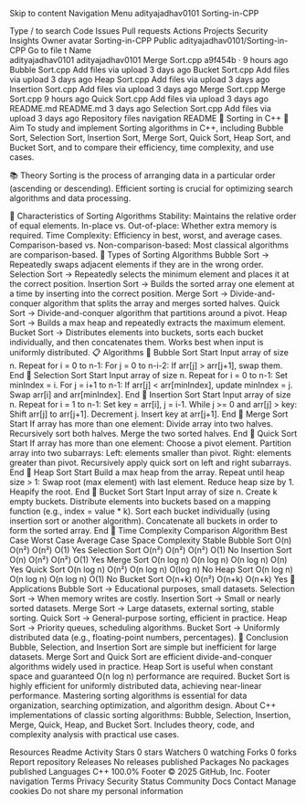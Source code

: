Skip to content
Navigation Menu
adityajadhav0101
Sorting-in-CPP

Type / to search
Code
Issues
Pull requests
Actions
Projects
Security
Insights
Owner avatar
Sorting-in-CPP
Public
adityajadhav0101/Sorting-in-CPP
Go to file
t
Name		
adityajadhav0101
adityajadhav0101
Merge Sort.cpp
a9f454b
 · 
9 hours ago
Bubble Sort.cpp
Add files via upload
3 days ago
Bucket Sort.cpp
Add files via upload
3 days ago
Heap Sort.cpp
Add files via upload
3 days ago
Insertion Sort.cpp
Add files via upload
3 days ago
Merge Sort.cpp
Merge Sort.cpp
9 hours ago
Quick Sort.cpp
Add files via upload
3 days ago
README.md
README.md
3 days ago
Selection Sort.cpp
Add files via upload
3 days ago
Repository files navigation
README
🔄 Sorting in C++
🎯 Aim
To study and implement Sorting algorithms in C++, including Bubble Sort, Selection Sort, Insertion Sort, Merge Sort, Quick Sort, Heap Sort, and Bucket Sort, and to compare their efficiency, time complexity, and use cases.

📚 Theory
Sorting is the process of arranging data in a particular order (ascending or descending). Efficient sorting is crucial for optimizing search algorithms and data processing.

🔑 Characteristics of Sorting Algorithms
Stability: Maintains the relative order of equal elements.
In-place vs. Out-of-place: Whether extra memory is required.
Time Complexity: Efficiency in best, worst, and average cases.
Comparison-based vs. Non-comparison-based: Most classical algorithms are comparison-based.
🔄 Types of Sorting Algorithms
Bubble Sort → Repeatedly swaps adjacent elements if they are in the wrong order.
Selection Sort → Repeatedly selects the minimum element and places it at the correct position.
Insertion Sort → Builds the sorted array one element at a time by inserting into the correct position.
Merge Sort → Divide-and-conquer algorithm that splits the array and merges sorted halves.
Quick Sort → Divide-and-conquer algorithm that partitions around a pivot.
Heap Sort → Builds a max heap and repeatedly extracts the maximum element.
Bucket Sort → Distributes elements into buckets, sorts each bucket individually, and then concatenates them. Works best when input is uniformly distributed.
📋 Algorithms
🧾 Bubble Sort
Start
Input array of size n.
Repeat for i = 0 to n-1:
For j = 0 to n-i-2:
If arr[j] > arr[j+1], swap them.
End
🧾 Selection Sort
Start
Input array of size n.
Repeat for i = 0 to n-1:
Set minIndex = i.
For j = i+1 to n-1:
If arr[j] < arr[minIndex], update minIndex = j.
Swap arr[i] and arr[minIndex].
End
🧾 Insertion Sort
Start
Input array of size n.
Repeat for i = 1 to n-1:
Set key = arr[i], j = i-1.
While j >= 0 and arr[j] > key:
Shift arr[j] to arr[j+1].
Decrement j.
Insert key at arr[j+1].
End
🧾 Merge Sort
Start
If array has more than one element:
Divide array into two halves.
Recursively sort both halves.
Merge the two sorted halves.
End
🧾 Quick Sort
Start
If array has more than one element:
Choose a pivot element.
Partition array into two subarrays:
Left: elements smaller than pivot.
Right: elements greater than pivot.
Recursively apply quick sort on left and right subarrays.
End
🧾 Heap Sort
Start
Build a max heap from the array.
Repeat until heap size > 1:
Swap root (max element) with last element.
Reduce heap size by 1.
Heapify the root.
End
🧾 Bucket Sort
Start
Input array of size n.
Create k empty buckets.
Distribute elements into buckets based on a mapping function (e.g., index = value * k).
Sort each bucket individually (using insertion sort or another algorithm).
Concatenate all buckets in order to form the sorted array.
End
🧩 Time Complexity Comparison
Algorithm	Best Case	Worst Case	Average Case	Space Complexity	Stable
Bubble Sort	O(n)	O(n²)	O(n²)	O(1)	Yes
Selection Sort	O(n²)	O(n²)	O(n²)	O(1)	No
Insertion Sort	O(n)	O(n²)	O(n²)	O(1)	Yes
Merge Sort	O(n log n)	O(n log n)	O(n log n)	O(n)	Yes
Quick Sort	O(n log n)	O(n²)	O(n log n)	O(log n)	No
Heap Sort	O(n log n)	O(n log n)	O(n log n)	O(1)	No
Bucket Sort	O(n+k)	O(n²)	O(n+k)	O(n+k)	Yes
🚀 Applications
Bubble Sort → Educational purposes, small datasets.
Selection Sort → When memory writes are costly.
Insertion Sort → Small or nearly sorted datasets.
Merge Sort → Large datasets, external sorting, stable sorting.
Quick Sort → General-purpose sorting, efficient in practice.
Heap Sort → Priority queues, scheduling algorithms.
Bucket Sort → Uniformly distributed data (e.g., floating-point numbers, percentages).
🧠 Conclusion
Bubble, Selection, and Insertion Sort are simple but inefficient for large datasets.
Merge Sort and Quick Sort are efficient divide-and-conquer algorithms widely used in practice.
Heap Sort is useful when constant space and guaranteed O(n log n) performance are required.
Bucket Sort is highly efficient for uniformly distributed data, achieving near-linear performance.
Mastering sorting algorithms is essential for data organization, searching optimization, and algorithm design.
About
C++ implementations of classic sorting algorithms: Bubble, Selection, Insertion, Merge, Quick, Heap, and Bucket Sort. Includes theory, code, and complexity analysis with practical use cases.

Resources
 Readme
 Activity
Stars
 0 stars
Watchers
 0 watching
Forks
 0 forks
Report repository
Releases
No releases published
Packages
No packages published
Languages
C++
100.0%
Footer
© 2025 GitHub, Inc.
Footer navigation
Terms
Privacy
Security
Status
Community
Docs
Contact
Manage cookies
Do not share my personal information
